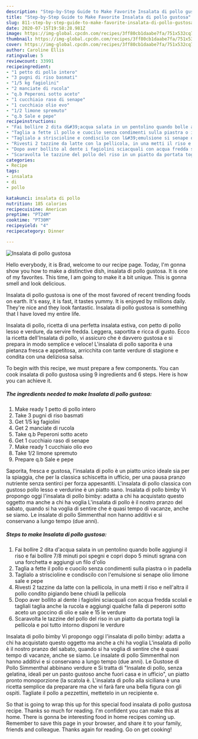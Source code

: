 ```yaml
---
description: "Step-by-Step Guide to Make Favorite Insalata di pollo gustosa"
title: "Step-by-Step Guide to Make Favorite Insalata di pollo gustosa"
slug: 811-step-by-step-guide-to-make-favorite-insalata-di-pollo-gustosa
date: 2020-07-15T19:58:28.981Z
image: https://img-global.cpcdn.com/recipes/3ff80cb1daabe7fa/751x532cq70/insalata-di-pollo-gustosa-recipe-main-photo.jpg
thumbnail: https://img-global.cpcdn.com/recipes/3ff80cb1daabe7fa/751x532cq70/insalata-di-pollo-gustosa-recipe-main-photo.jpg
cover: https://img-global.cpcdn.com/recipes/3ff80cb1daabe7fa/751x532cq70/insalata-di-pollo-gustosa-recipe-main-photo.jpg
author: Caroline Ellis
ratingvalue: 5
reviewcount: 33991
recipeingredient:
- "1 petto di pollo intero"
- "3 pugni di riso basmati"
- "1/5 kg fagiolini"
- "2 manciate di rucola"
- "q.b Peperoni sotto aceto"
- "1 cucchiaio raso di senape"
- "1 cucchiaio olio evo"
- "1/2 limone spremuto"
- "q.b Sale e pepe"
recipeinstructions:
- "Fai bollire 2 dita d&#39;acqua salata in un pentolino quando bolle aggiungi il riso e fai bollire 7/8 minuti poi spegni e copri dopo 5 minuti sgrana con una forchetta e aggiungi un filo d&#39;olio"
- "Taglia a fette il pollo e cuocilo senza condimenti sulla piastra o in padella"
- "Taglialo a striscioline e condiscilo con l&#39;emulsione si senape olio limone sale e pepe"
- "Rivesti 2 tazzine da latte con la pellicola, in una metti il riso e nell&#39;altra il pollo condito pigiando bene chiudi la pellicola"
- "Dopo aver bollito al dente i fagiolini sciacquali con acqua fredda scolali e tagliali taglia anche la rucola e aggiungi qualche falla di peperoni sotto aceto un goccino di olio e sale e 15 le verdure"
- "Scaravolta le tazzine del pollo del riso in un piatto da portata togli la pellicola e poi tutto intorno disponi le verdure"
categories:
- Recipe
tags:
- insalata
- di
- pollo

katakunci: insalata di pollo 
nutrition: 185 calories
recipecuisine: American
preptime: "PT24M"
cooktime: "PT30M"
recipeyield: "4"
recipecategory: Dinner

---
```



![Insalata di pollo gustosa](https://img-global.cpcdn.com/recipes/3ff80cb1daabe7fa/751x532cq70/insalata-di-pollo-gustosa-recipe-main-photo.jpg)

Hello everybody, it is Brad, welcome to our recipe page. Today, I'm gonna show you how to make a distinctive dish, insalata di pollo gustosa. It is one of my favorites. This time, I am going to make it a bit unique. This is gonna smell and look delicious.

Insalata di pollo gustosa is one of the most favored of recent trending foods on earth. It's easy, it is fast, it tastes yummy. It is enjoyed by millions daily. They're nice and they look fantastic. Insalata di pollo gustosa is something that I have loved my entire life.

Insalata di pollo, ricetta di una perfetta insalata estiva, con petto di pollo lesso e verdure, da servire fredda. Leggera, saportita e ricca di gusto. Ecco la ricetta dell&#39;Insalata di pollo, vi assicuro che è davvero gustosa e si prepara in modo semplice e veloce! L&#39;insalata di pollo saporita è una pietanza fresca e appetitosa, arricchita con tante verdure di stagione e condita con una deliziosa salsa.


To begin with this recipe, we must prepare a few components. You can cook insalata di pollo gustosa using 9 ingredients and 6 steps. Here is how you can achieve it.

<!--inarticleads1-->

##### The ingredients needed to make Insalata di pollo gustosa:

1. Make ready 1 petto di pollo intero
1. Take 3 pugni di riso basmati
1. Get 1/5 kg fagiolini
1. Get 2 manciate di rucola
1. Take q.b Peperoni sotto aceto
1. Get 1 cucchiaio raso di senape
1. Make ready 1 cucchiaio olio evo
1. Take 1/2 limone spremuto
1. Prepare q.b Sale e pepe


Saporita, fresca e gustosa, l&#39;insalata di pollo è un piatto unico ideale sia per la spiaggia, che per la classica schiscetta in ufficio, per una pausa pranzo nutriente senza sentirci per forza appesantiti. L&#39;insalata di pollo classica con gustoso pollo lesso e verdurine è un piatto sano. Insalata di pollo bimby Vi propongo oggi l&#39;insalata di pollo bimby: adatta a chi ha acquistato questo oggetto ma anche a chi ha voglia L&#39;insalata di pollo è il nostro pranzo del sabato, quando si ha voglia di sentire che è quasi tempo di vacanze, anche se siamo. Le insalate di pollo Simmenthal non hanno additivi e si conservano a lungo tempo (due anni). 

<!--inarticleads2-->

##### Steps to make Insalata di pollo gustosa:

1. Fai bollire 2 dita d&#39;acqua salata in un pentolino quando bolle aggiungi il riso e fai bollire 7/8 minuti poi spegni e copri dopo 5 minuti sgrana con una forchetta e aggiungi un filo d&#39;olio
1. Taglia a fette il pollo e cuocilo senza condimenti sulla piastra o in padella
1. Taglialo a striscioline e condiscilo con l&#39;emulsione si senape olio limone sale e pepe
1. Rivesti 2 tazzine da latte con la pellicola, in una metti il riso e nell&#39;altra il pollo condito pigiando bene chiudi la pellicola
1. Dopo aver bollito al dente i fagiolini sciacquali con acqua fredda scolali e tagliali taglia anche la rucola e aggiungi qualche falla di peperoni sotto aceto un goccino di olio e sale e 15 le verdure
1. Scaravolta le tazzine del pollo del riso in un piatto da portata togli la pellicola e poi tutto intorno disponi le verdure


Insalata di pollo bimby Vi propongo oggi l&#39;insalata di pollo bimby: adatta a chi ha acquistato questo oggetto ma anche a chi ha voglia L&#39;insalata di pollo è il nostro pranzo del sabato, quando si ha voglia di sentire che è quasi tempo di vacanze, anche se siamo. Le insalate di pollo Simmenthal non hanno additivi e si conservano a lungo tempo (due anni). Le Gustose di Pollo Simmenthal abbinano verdure e Si tratta di &#34;Insalate di pollo, senza gelatina, ideali per un pasto gustoso anche fuori casa e in ufficio&#34;, un piatto pronto monoporzione (la scatola è. L&#39;insalata di pollo alla siciliana è una ricetta semplice da preparare ma che vi farà fare una bella figura con gli ospiti. Tagliate il pollo a pezzettini, mettetelo in un recipiente e. 

So that is going to wrap this up for this special food insalata di pollo gustosa recipe. Thanks so much for reading. I'm confident you can make this at home. There is gonna be interesting food in home recipes coming up. Remember to save this page in your browser, and share it to your family, friends and colleague. Thanks again for reading. Go on get cooking!
